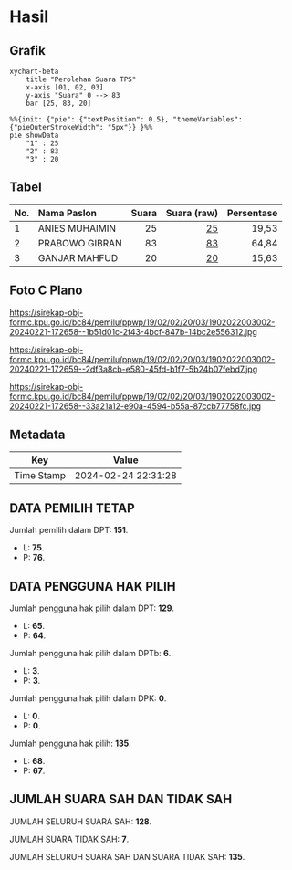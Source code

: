# Hasil

## Grafik

```mermaid
xychart-beta
    title "Perolehan Suara TPS"
    x-axis [01, 02, 03]
    y-axis "Suara" 0 --> 83
    bar [25, 83, 20]
```

```mermaid
%%{init: {"pie": {"textPosition": 0.5}, "themeVariables": {"pieOuterStrokeWidth": "5px"}} }%%
pie showData
    "1" : 25
    "2" : 83
    "3" : 20
```

## Tabel

| No. | Nama Paslon    | Suara | Suara (raw) | Persentase |
|:--- |:-------------- | -----:| -----------:| ----------:|
| 1   | ANIES MUHAIMIN | 25    | [25][p-1]   | 19,53      |
| 2   | PRABOWO GIBRAN | 83    | [83][p-2]   | 64,84      |
| 3   | GANJAR MAHFUD  | 20    | [20][p-3]   | 15,63      |


[p-1]: https://github.com/gigit-pemilu/pemilu-2024-19-kepulauan-bangka-belitung/blob/main/pilpres/hitung-suara/sub/19-kepulauan-bangka-belitung/sub/02-belitung/sub/02-membalong/sub/2003-lassar/sub/002-tps/sub/paslon-1.txt
[p-2]: https://github.com/gigit-pemilu/pemilu-2024-19-kepulauan-bangka-belitung/blob/main/pilpres/hitung-suara/sub/19-kepulauan-bangka-belitung/sub/02-belitung/sub/02-membalong/sub/2003-lassar/sub/002-tps/sub/paslon-2.txt
[p-3]: https://github.com/gigit-pemilu/pemilu-2024-19-kepulauan-bangka-belitung/blob/main/pilpres/hitung-suara/sub/19-kepulauan-bangka-belitung/sub/02-belitung/sub/02-membalong/sub/2003-lassar/sub/002-tps/sub/paslon-3.txt

## Foto C Plano

https://sirekap-obj-formc.kpu.go.id/bc84/pemilu/ppwp/19/02/02/20/03/1902022003002-20240221-172658--1b51d01c-2f43-4bcf-847b-14bc2e556312.jpg

https://sirekap-obj-formc.kpu.go.id/bc84/pemilu/ppwp/19/02/02/20/03/1902022003002-20240221-172659--2df3a8cb-e580-45fd-b1f7-5b24b07febd7.jpg

https://sirekap-obj-formc.kpu.go.id/bc84/pemilu/ppwp/19/02/02/20/03/1902022003002-20240221-172658--33a21a12-e90a-4594-b55a-87ccb77758fc.jpg


## Metadata

| Key        | Value               |
| ---------- | ------------------- |
| Time Stamp | 2024-02-24 22:31:28 |


## DATA PEMILIH TETAP

Jumlah pemilih dalam DPT: **151**.
 * L: **75**.
 * P: **76**.

## DATA PENGGUNA HAK PILIH

Jumlah pengguna hak pilih dalam DPT: **129**.
 * L: **65**.
 * P: **64**.

Jumlah pengguna hak pilih dalam DPTb: **6**.
 * L: **3**.
 * P: **3**.

Jumlah pengguna hak pilih dalam DPK: **0**.
 * L: **0**.
 * P: **0**.

Jumlah pengguna hak pilih: **135**.
 * L: **68**.
 * P: **67**.

## JUMLAH SUARA SAH DAN TIDAK SAH

JUMLAH SELURUH SUARA SAH: **128**.

JUMLAH SUARA TIDAK SAH: **7**.

JUMLAH SELURUH SUARA SAH DAN SUARA TIDAK SAH: **135**.


